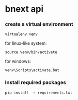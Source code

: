 # bnext api

### create a virtual environment
```
virtualenv venv
```
for linux-like system:
```
source venv/bin/activate
```
for windows:
```
venv\Scripts\activate.bat
```

### Install required packages
```
pip install -r requirements.txt
```